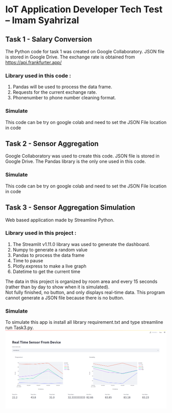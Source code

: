 # IoT Application Developer Tech Test – Imam Syahrizal

## Task 1 - Salary Conversion
The Python code for task 1 was created on Google Collaboratory. JSON file is stored in Google Drive. The exchange rate is obtained from https://api.frankfurter.app/  

### Library used in this code : 
1. Pandas will be used to process the data frame. 
2. Requests for the current exchange rate. 
3. Phonenumber to phone number cleaning format.  

### Simulate
This code can be try on google colab and need to set the JSON File location in code


## Task 2 - Sensor Aggregation
Google Collaboratory was used to create this code. JSON file is stored in Google Drive. The Pandas library is the only one used in this code.  
### Simulate
This code can be try on google colab and need to set the JSON File location in code


## Task 3 - Sensor Aggregation Simulation
Web based application made by Streamline Python.  

### Library used in this project : 
1. The Streamlit v1.11.0 library was used to generate the dashboard.
2. Numpy to generate a random value
3. Pandas to process the data frame
4. Time to pause
5. Plotly.express to make a live graph
6. Datetime to get the current time  

The data in this project is organized by room area and every 15 seconds (rather than by day to show when it is simulated).  
Not fully finished, no button, and only displays real-time data. This program cannot generate a JSON file because there is no button. 
### Simulate
To simulate this app is install all library requirement.txt and type streamline run Task3.py. 
![plot](Task3.png)
